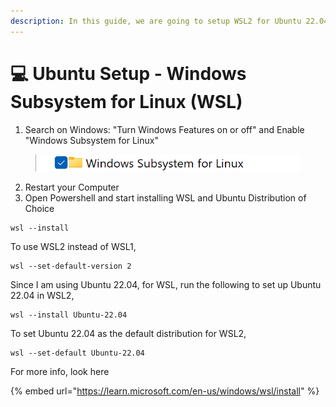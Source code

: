 ```yaml
---
description: In this guide, we are going to setup WSL2 for Ubuntu 22.04 on Windows 11.
---
```


# 💻 Ubuntu Setup - Windows Subsystem for Linux (WSL)

1. Search on Windows: "Turn Windows Features on or off" and Enable "Windows Subsystem for Linux"

<figure><img src="../../../.gitbook/assets/image (6) (1).png" alt=""><figcaption></figcaption></figure>

2. Restart your Computer
3. Open Powershell and start installing WSL and Ubuntu Distribution of Choice

```
wsl --install
```

To use WSL2 instead of WSL1,

```
wsl --set-default-version 2
```

Since I am using Ubuntu 22.04, for WSL, run the following to set up Ubuntu 22.04 in WSL2,

```
wsl --install Ubuntu-22.04
```

To set Ubuntu 22.04 as the default distribution for WSL2,

```
wsl --set-default Ubuntu-22.04
```

For more info, look here

{% embed url="https://learn.microsoft.com/en-us/windows/wsl/install" %}
